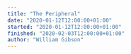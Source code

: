 ```yaml
---
title: "The Peripheral"
date: "2020-01-12T12:00:00+01:00"
started: "2020-01-12T12:00:00+01:00"
finished: "2020-02-03T12:00:00+01:00"
author: "William Gibson"
---
```

